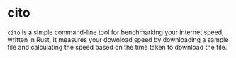 # cito

`cito` is a simple command-line tool for benchmarking your internet speed, written in Rust. It measures your download speed by downloading a sample file and calculating the speed based on the time taken to download the file.
